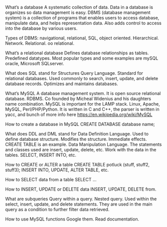 What’s a database
A systematic collection of data. Data in a database is organizes so data management is easy. DBMS (database management system) is a collection of programs that enables users to access database, manipulate data, and helps representation data. Also adds control to access into the database by various users.

Types of DBMS: navigational, relational, SQL, object oriented.
Hierarchical. Network. Relational. oo relational.

What’s a relational database
Defines database relationships as tables. Predefined datatypes. Most popular types and some examples are mySQL oracle, Microsoft SQLserver.

What does SQL stand for
Structures Query Language. Standard for relational databases. Used commonly to search, insert, update, and delete database records. Optimizes and maintains databases.

What’s MySQL
A database management system. It is open source relational database. RDBMS. Co founded by Micheal Widenius and his daughters name combination. MySQL is important for the LAMP stack. Linux, Apache, MySQL, Perl/PHP/Python. It is written in C and C++, the parser is written in yacc, and bunch of more info here https://en.wikipedia.org/wiki/MySQL

How to create a database in MySQL
 CREATE DATABASE database name;


What does DDL and DML stand for
Data Definition Language. Used to define database structure. Modifies the structure. Immediate effects. CREATE TABLE is an example.
Data Manipulation Language. The statements and classes used are insert, update, delete, etc. Work with the data in the tables. SELECT, INSERT INTO, etc.

How to CREATE or ALTER a table
CREATE TABLE potluck (stuff, stuff2, stuff3);
INSERT INTO, UPDATE, ALTER TABLE, etc.

How to SELECT data from a table
SELECT ...

How to INSERT, UPDATE or DELETE data
INSERT, UPDATE, DELETE from.

What are subqueries
Query within a query. Nested query. Used within the select, insert, update, and delete statements. They are used in the main query as a condition to further filter data retrieved.

How to use MySQL functions
Google them. Read documentation.
